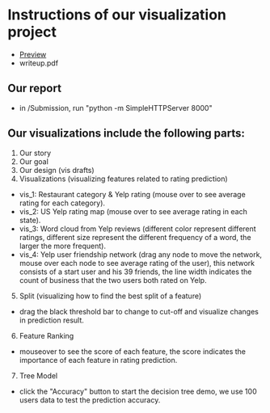 # Instructions of our visualization project

- [Preview](http://creative.colorado.edu/~wemi4704/projects/vis/final/Submission/)
- writeup.pdf

## Our report

- in /Submission, run "python -m SimpleHTTPServer 8000"

## Our visualizations include the following parts:

1) Our story
2) Our goal
3) Our design (vis drafts)
4) Visualizations (visualizing features related to rating prediction)

 - vis_1: Restaurant category & Yelp rating (mouse over to see average rating for each category).
 - vis_2: US Yelp rating map (mouse over to see average rating in each state).
 - vis_3: Word cloud from Yelp reviews (different color represent different ratings, different size represent the different frequency of a word, the larger the more frequent).
 - vis_4: Yelp user friendship network (drag any node to move the network, mouse over each node to see average rating of the user), this network consists of a start user and his 39 friends, the line width indicates the count of business that the two users both rated on Yelp.

5) Split (visualizing how to find the best split of a feature)

 - drag the black threshold bar to change to cut-off and visualize changes in prediction result.

6) Feature Ranking
- mouseover to see the score of each feature, the score indicates the importance of each feature in rating prediction.

7) Tree Model
- click the "Accuracy" button to start the decision tree demo, we use 100 users data to test the prediction accuracy.
